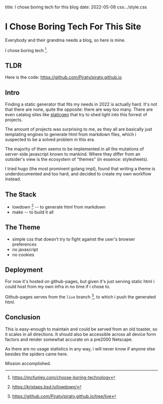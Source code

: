 title: I chose boring tech for this blog
date: 2022-05-08
css:../style.css

# I Chose Boring Tech For This Site

Everybody and their grandma needs a blog, so here is mine.

I chose boring tech [^borig-tech].

## TLDR

Here is the code: https://github.com/Piraty/piraty.github.io


## Intro

Finding a static generator that fits my needs in 2022 is actually hard.
It's not that there are none, quite the opposite: there are way too many.
There are even catalog sites like [staticgen](https://www.staticgen.com/) that
try to shed light into this forrest of projects.

The amount of projects was surprising to me, as they all are basically just
templating engines to generate html from markdown files, which i suspected to
be a solved problem in this era.

The majority of them seems to be implemented in all the mutations of server-side
javascript known to mankind.
Where they differ from an outsider's view is the ecosystem of "themes" (in
essence: stylesheets).

I tried hugo (the most prominent golang impl), found that writing a theme is
underdocumented and too hard, and decided to create my own workflow instead.

## The Stack

* lowdown [^lowdown] -- to generate html from markdown
* make -- to build it all

## The Theme

* simple css that doesn't try to fight against the user's browser preferences
* no javascript
* no cookies

## Deployment

For now it's hosted on github-pages, but given it's just serving static html i
could host from my own infra in no time if i chose to.

Github-pages serves from the `live` branch [^live-branch], to which i push the
generated html.

## Conclusion

This is easy-enough to maintain and could be served from an old toaster, so it
scales in all directions.
It should also be accessible across all device form factors and render somewhat
accurate on a pre2000 Netscape.

As there are no usage statistics in any way, i will never know if anyone else
besides the spiders came here.

Mission accomplished.


[^borig-tech]: https://mcfunley.com/choose-boring-technology
[^live-branch]: https://github.com/Piraty/piraty.github.io/tree/live
[^lowdown]: https://kristaps.bsd.lv/lowdown/
